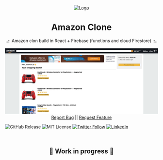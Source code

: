 <br />
<p align="center">
  <a href="https://github.com/Elldrigar">
    <img src="https://gawron.me/gawronLogo.png" alt="Logo" width="100">
  </a>

  <h1 align="center">Amazon Clone</h1>

  <p align="center">
    ..:: Amazon clon build in React + Firebase (functions and cloud Firestore) ::..
    <br />
    <br />
    <a href="https://clone-febbe.web.app/">
    <img src="app_screen_01.png" alt="Logo" >
    </a>
    <br />
    <a href="https://github.com/Elldrigar/amazon-clone/issues">Report Bug</a>
    ||
    <a href="https://github.com/Elldrigar/amazon-clone/issues">Request Feature</a>
  </p>

![GitHub Release][github-url]
![MIT License][mit-license-image]
[![Twitter Follow][twitterbadge-url]][twitter-url]
[![LinkedIn][linkedin-shield]][linkedin-url]

<br>
<h2 align="center"> 🚧 Work in progress 🚧 </h2>
<br>

[github-url]: https://badgen.net/github/release/Elldrigar/amazon-clone?icon=github
[mit-license-image]: https://badgen.net/badge/license/MIT/blue
[twitterbadge-url]: https://badgen.net/twitter/follow/Elldrigar?icon=twitter
[twitter-url]: https://twitter.com/Elldrigar
[linkedin-shield]: https://img.shields.io/badge/-LinkedIn-black.svg?style=flat-square&logo=linkedin&colorB=555
[linkedin-url]: https://www.linkedin.com/in/artur-gawron-41bb40138/
